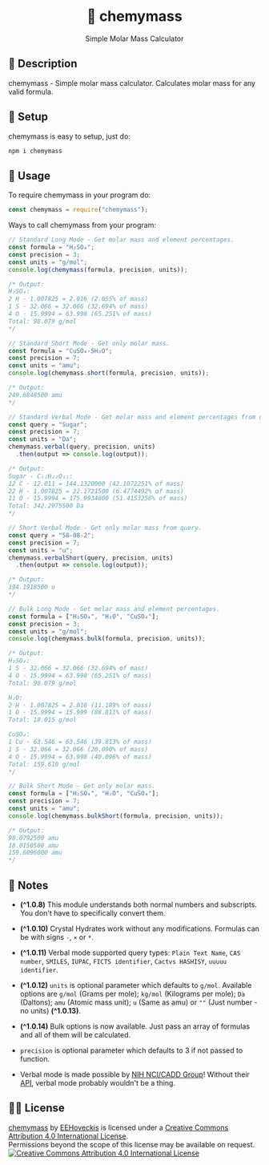 <h1 align="center">🧪 chemymass</h1>
<p align="center">Simple Molar Mass Calculator</p>

## 📝 Description
chemymass - Simple molar mass calculator. Calculates molar mass for any valid formula.


## 🔧 Setup
chemymass is easy to setup, just do:
```sh
npm i chemymass
```

## 📕 Usage
To require chemymass in your program do:
```js
const chemymass = require("chemymass");
```
Ways to call chemymass from your program:

```js
// Standard Long Mode - Get molar mass and element percentages.
const formula = "H₂SO₄";
const precision = 3;
const units = "g/mol";
console.log(chemymass(formula, precision, units));

/* Output:
H₂SO₄:
2 H · 1.007825 = 2.016 (2.055% of mass)
1 S · 32.066 = 32.066 (32.694% of mass)
4 O · 15.9994 = 63.998 (65.251% of mass)
Total: 98.079 g/mol
*/
```
```js
// Standard Short Mode - Get only molar mass.
const formula = "CuSO₄·5H₂O";
const precision = 7;
const units = "amu";
console.log(chemymass.short(formula, precision, units));

/* Output:
249.6848500 amu
*/
```
```js
// Standard Verbal Mode - Get molar mass and element percentages from query.
const query = "Sugar";
const precision = 7;
const units = "Da";
chemymass.verbal(query, precision, units)
  .then(output => console.log(output));

/* Output:
Sugar - C₁₂H₂₂O₁₁:
12 C · 12.011 = 144.1320000 (42.1072251% of mass)
22 H · 1.007825 = 22.1721500 (6.4774492% of mass)
11 O · 15.9994 = 175.9934000 (51.4153256% of mass)
Total: 342.2975500 Da
*/
```
```js
// Short Verbal Mode - Get only molar mass from query.
const query = "58-08-2";
const precision = 7;
const units = "u";
chemymass.verbalShort(query, precision, units)
  .then(output => console.log(output));

/* Output:
194.1918500 u
*/
```
```js
// Bulk Long Mode - Get molar mass and element percentages.
const formula = ["H₂SO₄", "H₂O", "CuSO₄"];
const precision = 3;
const units = "g/mol";
console.log(chemymass.bulk(formula, precision, units));

/* Output:
H₂SO₄:
1 S · 32.066 = 32.066 (32.694% of mass)
4 O · 15.9994 = 63.998 (65.251% of mass)
Total: 98.079 g/mol

H₂O:
2 H · 1.007825 = 2.016 (11.189% of mass)
1 O · 15.9994 = 15.999 (88.811% of mass)
Total: 18.015 g/mol

CuSO₄:
1 Cu · 63.546 = 63.546 (39.813% of mass)
1 S · 32.066 = 32.066 (20.090% of mass)
4 O · 15.9994 = 63.998 (40.096% of mass)
Total: 159.610 g/mol
*/
```
```js
// Bulk Short Mode - Get only molar mass.
const formula = ["H₂SO₄", "H₂O", "CuSO₄"];
const precision = 7;
const units = "amu";
console.log(chemymass.bulkShort(formula, precision, units));

/* Output:
98.0792500 amu
18.0150500 amu
159.6096000 amu
*/
```


## 📰 Notes
* **(^1.0.8)** This module understands both normal numbers and subscripts. You don't have to specifically convert them.

* **(^1.0.10)** Crystal Hydrates work without any modifications. Formulas can be with signs `·`, `×` or `*`.

* **(^1.0.11)** Verbal mode supported query types: `Plain Text Name`, `CAS number`, `SMILES`, `IUPAC`, `FICTS identifier`, `Cactvs HASHISY`, `uuuuu identifier`.

* **(^1.0.12)** `units` is optional parameter which defaults to `g/mol`. Available options are `g/mol` (Grams per mole); `kg/mol` (Kilograms per mole); `Da` (Daltons); `amu` (Atomic mass unit); `u` (Same as amu) or `""` (Just number - no units) **(^1.0.13)**.

* **(^1.0.14)** Bulk options is now available. Just pass an array of formulas and all of them will be calculated.

* `precision` is optional parameter which defaults to 3 if not passed to function.

* Verbal mode is made possible by [NIH NCI/CADD Group](https://cactus.nci.nih.gov/)! Without their [API](https://cactus.nci.nih.gov/chemical/structure), verbal mode probably wouldn't be a thing.

## 👨‍⚖️ License
[chemymass](https://github.com/EEHoveckis/chemymass) by [EEHoveckis](https://github.com/EEHoveckis) is licensed under a [Creative Commons Attribution 4.0 International License](https://creativecommons.org/licenses/by/4.0/).\
Permissions beyond the scope of this license may be available on request.\
[![Creative Commons Attribution 4.0 International License](https://i.creativecommons.org/l/by/4.0/88x31.png)](https://creativecommons.org/licenses/by/4.0/)
